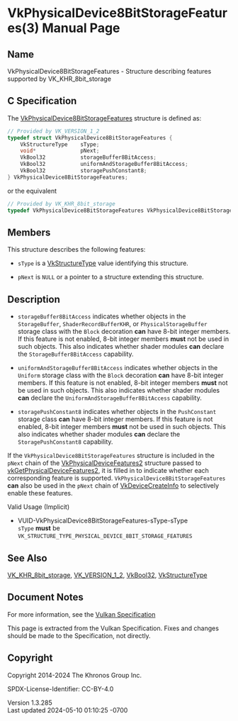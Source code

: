 # VkPhysicalDevice8BitStorageFeatures(3) Manual Page

## Name

VkPhysicalDevice8BitStorageFeatures - Structure describing features
supported by VK_KHR_8bit_storage



## <a href="#_c_specification" class="anchor"></a>C Specification

The
[VkPhysicalDevice8BitStorageFeatures](https://registry.khronos.org/vulkan/specs/1.3-extensions/man/html/VkPhysicalDevice8BitStorageFeatures.html)
structure is defined as:

``` c
// Provided by VK_VERSION_1_2
typedef struct VkPhysicalDevice8BitStorageFeatures {
    VkStructureType    sType;
    void*              pNext;
    VkBool32           storageBuffer8BitAccess;
    VkBool32           uniformAndStorageBuffer8BitAccess;
    VkBool32           storagePushConstant8;
} VkPhysicalDevice8BitStorageFeatures;
```

or the equivalent

``` c
// Provided by VK_KHR_8bit_storage
typedef VkPhysicalDevice8BitStorageFeatures VkPhysicalDevice8BitStorageFeaturesKHR;
```

## <a href="#_members" class="anchor"></a>Members

This structure describes the following features:

- `sType` is a [VkStructureType](https://registry.khronos.org/vulkan/specs/1.3-extensions/man/html/VkStructureType.html) value identifying
  this structure.

- `pNext` is `NULL` or a pointer to a structure extending this
  structure.

## <a href="#_description" class="anchor"></a>Description

- <span id="extension-features-storageBuffer8BitAccess"></span>
  `storageBuffer8BitAccess` indicates whether objects in the
  `StorageBuffer`, `ShaderRecordBufferKHR`, or `PhysicalStorageBuffer`
  storage class with the `Block` decoration **can** have 8-bit integer
  members. If this feature is not enabled, 8-bit integer members
  **must** not be used in such objects. This also indicates whether
  shader modules **can** declare the `StorageBuffer8BitAccess`
  capability.

- <span id="extension-features-uniformAndStorageBuffer8BitAccess"></span>
  `uniformAndStorageBuffer8BitAccess` indicates whether objects in the
  `Uniform` storage class with the `Block` decoration **can** have 8-bit
  integer members. If this feature is not enabled, 8-bit integer members
  **must** not be used in such objects. This also indicates whether
  shader modules **can** declare the `UniformAndStorageBuffer8BitAccess`
  capability.

- <span id="extension-features-storagePushConstant8"></span>
  `storagePushConstant8` indicates whether objects in the `PushConstant`
  storage class **can** have 8-bit integer members. If this feature is
  not enabled, 8-bit integer members **must** not be used in such
  objects. This also indicates whether shader modules **can** declare
  the `StoragePushConstant8` capability.

If the `VkPhysicalDevice8BitStorageFeatures` structure is included in
the `pNext` chain of the
[VkPhysicalDeviceFeatures2](https://registry.khronos.org/vulkan/specs/1.3-extensions/man/html/VkPhysicalDeviceFeatures2.html) structure
passed to
[vkGetPhysicalDeviceFeatures2](https://registry.khronos.org/vulkan/specs/1.3-extensions/man/html/vkGetPhysicalDeviceFeatures2.html), it is
filled in to indicate whether each corresponding feature is supported.
`VkPhysicalDevice8BitStorageFeatures` **can** also be used in the
`pNext` chain of [VkDeviceCreateInfo](https://registry.khronos.org/vulkan/specs/1.3-extensions/man/html/VkDeviceCreateInfo.html) to
selectively enable these features.

Valid Usage (Implicit)

- <a href="#VUID-VkPhysicalDevice8BitStorageFeatures-sType-sType"
  id="VUID-VkPhysicalDevice8BitStorageFeatures-sType-sType"></a>
  VUID-VkPhysicalDevice8BitStorageFeatures-sType-sType  
  `sType` **must** be
  `VK_STRUCTURE_TYPE_PHYSICAL_DEVICE_8BIT_STORAGE_FEATURES`

## <a href="#_see_also" class="anchor"></a>See Also

[VK_KHR_8bit_storage](https://registry.khronos.org/vulkan/specs/1.3-extensions/man/html/VK_KHR_8bit_storage.html),
[VK_VERSION_1_2](https://registry.khronos.org/vulkan/specs/1.3-extensions/man/html/VK_VERSION_1_2.html), [VkBool32](https://registry.khronos.org/vulkan/specs/1.3-extensions/man/html/VkBool32.html),
[VkStructureType](https://registry.khronos.org/vulkan/specs/1.3-extensions/man/html/VkStructureType.html)

## <a href="#_document_notes" class="anchor"></a>Document Notes

For more information, see the <a
href="https://registry.khronos.org/vulkan/specs/1.3-extensions/html/vkspec.html#VkPhysicalDevice8BitStorageFeatures"
target="_blank" rel="noopener">Vulkan Specification</a>

This page is extracted from the Vulkan Specification. Fixes and changes
should be made to the Specification, not directly.

## <a href="#_copyright" class="anchor"></a>Copyright

Copyright 2014-2024 The Khronos Group Inc.

SPDX-License-Identifier: CC-BY-4.0

Version 1.3.285  
Last updated 2024-05-10 01:10:25 -0700
